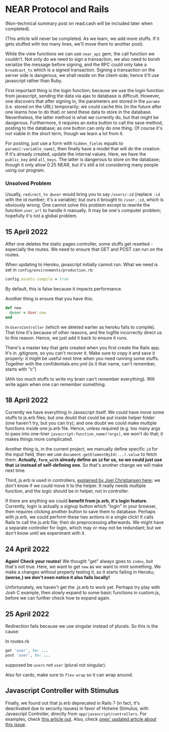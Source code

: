 # NEAR Protocol and Rails

(Non-technical summary post on read.cash will be included later when completed). 

(This article will never be completed. As we learn, we add more stuffs. If it gets stuffed with too many lines, we'll move them to another post). 

While the view functions we can use `near_api` gem, the call function we couldn't. Not only do we need to sign a transaction, we also need to borsh serialize the message before signing, and the RPC could only take a `broadcast_tx` which is a signed transaction. Signing a transaction on the server side is dangerous, we shall reside on the client-side; hence it'll use javascript rather than Ruby. 

First important thing is the login function; because we use the login function from javascript, sending the data via ajax to database is difficult. However, one discovers that after signing in, the parameters are stored in the `params` (i.e. stored on the URL) temporarily; we could cache this (in the future after one learns how
to do that) or send these data to store in the database. Nevertheless, the latter method is what we currently do, but that might be dangerous. Furthermore, it requires an extra button to call the save method, posting to the database; as one button can only do one thing. 
Of course it's not viable in the short term, though we learn a lot from it. 

For posting, just use a form with `hidden_fields` equals to `params[:variable_name]`, then finally have a model that will do the creation. If it's already created, update the internal values. Here, we have the `public_key` and `all_keys`. The latter is dangerous to store on the database; though it only allow 0.25 NEAR, but it's 
still a lot considering many people using our program. 

### Unsolved Problem
Usually, `redirect_to @user` would bring you to say `/users/:id` (replace `:id` with the id number; it's a variable); but ours it brought to `/user.:id`, which is obviously wrong. One cannot solve this problem except to rewrite the function `user_url` to handle it manually. 
It may be one's computer problem; hopefully it's not a global problem. 

## 15 April 2022

After one deletes the static pages controller, some stuffs get resetted - especially the routes. We need to ensure that GET and POST can run on the routes. 

When updating to Heroku, javascript initially cannot run. What we need is set in `config/environments/production.rb`: 

```ruby
config.assets.compile = true
```

By default, this is false because it impacts performance. 

Another thing is ensure that you have this:

```ruby
def new
  @user = User.new
end
```

in `UsersController` (which we deleted earlier as heroku fails to compile). That time it's because of other reasons, and the logfile incorrectly direct us to this reason. Hence, we just add it back to ensure it runs. 

There's a master key that gets created when you first create the Rails app. It's in .gitignore, so you can't recover it. Make sure to copy it and save it properly: it might be useful next time when you need running some stuffs. Together with the confidentials.env.yml (is it that name, can't remember, starts with "c")

(Ahh too much stuffs to write my brain can't remember everything). Will write again when one can remember something. 

## 18 April 2022
Currently we have everything in Javascript itself. We could have move some stuffs to js.erb files; but one doubt that could be put inside helper folder (one haven't try, but you can try); and one doubt we could make multiple functions inside one js.erb file. Hence, unless required (e.g. too many args to pass into one-liner `javascript:function_name(*args)`, we won't do that; it makes things more complicated. 

Another thing is, in the current project, we manually define specific `id` for the input field, then we use `document.getElementById(...).value` to fetch them. **Actually, `form_with` already define an `id` for us, so we could just use that `id` instead of self-defining one**. So that's another change we will make next time. 

Third, js.erb is used in controllers, [explained by Joel Christiansen here](https://joelc.io/ajax-ruby-on-rails-forms); we don't know if we could move it to the helper. It really needs multiple function, and the logic should be in helper, not in controller. 

If there are anything we could **benefit from js.erb, it's login feature**. Currently, login is actually a signup button which "login" in your browser, then requires clicking another button to save them to database. Perhaps with js.erb, we could 
perform these two actions in a single click! It calls Rails to call the js.erb file; then do preprocessing afterwards. 
We might have a separate controller for login, which may or may not be redundant; but we don't know until we experiment with it. 

## 24 April 2022
**Again! Check your routes!** We thought "get" always goes to `index`, but that's not true. Here, we want to get `new` as we want to mint something. We make a changes without properly testing it, so it starts failing in Heroku; **(worse,) we don't even notice it also fails locally!** 

Unfortunately, we haven't get the .js.erb to work yet. Perhaps try play with Josh C example, then slowly expand to some basic functions in custom.js, before we can further check how to expand again. 

## 25 April 2022
Redirection fails because we use singular instead of plurals. So this is the cause: 

In routes.rb

```ruby
get 'user', to: ...
post 'user', to: ...
```

supposed be `users` not `user` (plural not singular). 

Also for cards, make sure to `flex-wrap` so it can wrap around. 

## Javascript Controller with Stimulus
Finally, we found out that js.erb deprecated in Rails 7 (in fact, it's deactivated due to security issues) in favor of Hotwire Stimulus, with Javascript Controller, directly from `app/javascript/controllers`. For examples, check [this article out](https://dev.to/bhumi/stimulus-rails-7-tutorial-5a6a). Also, check [ones' updated article about this issue](https://read.cash/@wabinab/update-on-near-api-js-with-rails-9e0124c8). 
